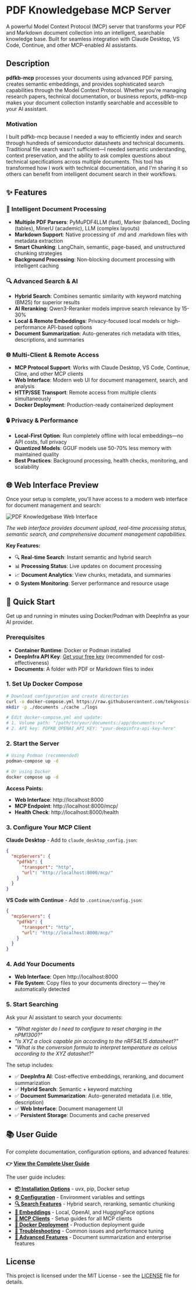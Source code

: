 # PDF Knowledgebase MCP Server

A powerful Model Context Protocol (MCP) server that transforms your PDF and Markdown document collection into an intelligent, searchable knowledge base. Built for seamless integration with Claude Desktop, VS Code, Continue, and other MCP-enabled AI assistants.

## Description

**pdfkb-mcp** processes your documents using advanced PDF parsing, creates semantic embeddings, and provides sophisticated search capabilities through the Model Context Protocol. Whether you're managing research papers, technical documentation, or business reports, pdfkb-mcp makes your document collection instantly searchable and accessible to your AI assistant.

### Motivation

I built pdfkb-mcp because I needed a way to efficiently index and search through hundreds of semiconductor datasheets and technical documents. Traditional file search wasn't sufficient—I needed semantic understanding, context preservation, and the ability to ask complex questions about technical specifications across multiple documents. This tool has transformed how I work with technical documentation, and I'm sharing it so others can benefit from intelligent document search in their workflows.

## ✨ Features

### 🤖 **Intelligent Document Processing**
- **Multiple PDF Parsers**: PyMuPDF4LLM (fast), Marker (balanced), Docling (tables), MinerU (academic), LLM (complex layouts)
- **Markdown Support**: Native processing of .md and .markdown files with metadata extraction
- **Smart Chunking**: LangChain, semantic, page-based, and unstructured chunking strategies
- **Background Processing**: Non-blocking document processing with intelligent caching

### 🔍 **Advanced Search & AI**
- **Hybrid Search**: Combines semantic similarity with keyword matching (BM25) for superior results
- **AI Reranking**: Qwen3-Reranker models improve search relevance by 15-30%
- **Local & Remote Embeddings**: Privacy-focused local models or high-performance API-based options
- **Document Summarization**: Auto-generates rich metadata with titles, descriptions, and summaries

### 🌐 **Multi-Client & Remote Access**
- **MCP Protocol Support**: Works with Claude Desktop, VS Code, Continue, Cline, and other MCP clients
- **Web Interface**: Modern web UI for document management, search, and analysis
- **HTTP/SSE Transport**: Remote access from multiple clients simultaneously
- **Docker Deployment**: Production-ready containerized deployment

### 🔒 **Privacy & Performance**
- **Local-First Option**: Run completely offline with local embeddings—no API costs, full privacy
- **Quantized Models**: GGUF models use 50-70% less memory with maintained quality
- **Best Practices**: Background processing, health checks, monitoring, and scalability

## 🌐 Web Interface Preview

Once your setup is complete, you'll have access to a modern web interface for document management and search:

![PDF Knowledgebase Web Interface](docs/images/web_documents_list.png)

*The web interface provides document upload, real-time processing status, semantic search, and comprehensive document management capabilities.*

**Key Features:**
- 🔍 **Real-time Search**: Instant semantic and hybrid search
- 📊 **Processing Status**: Live updates on document processing
- 📈 **Document Analytics**: View chunks, metadata, and summaries
- ⚙️ **System Monitoring**: Server performance and resource usage

## 🚀 Quick Start

Get up and running in minutes using Docker/Podman with DeepInfra as your AI provider.


### Prerequisites
- **Container Runtime**: Docker or Podman installed
- **DeepInfra API Key**: [Get your free key](https://deepinfra.com) (recommended for cost-effectiveness)
- **Documents**: A folder with PDF or Markdown files to index

### 1. Set Up Docker Compose

```bash
# Download configuration and create directories
curl -o docker-compose.yml https://raw.githubusercontent.com/tekgnosis-net/pdfkb-mcp/main/docker-compose.sample.yml
mkdir -p ./documents ./cache ./logs

# Edit docker-compose.yml and update:
# 1. Volume path: "/path/to/your/documents:/app/documents:rw"
# 2. API key: PDFKB_OPENAI_API_KEY: "your-deepinfra-api-key-here"
```

### 2. Start the Server

```bash
# Using Podman (recommended)
podman-compose up -d

# Or using Docker
docker compose up -d
```

**Access Points:**
- **Web Interface**: http://localhost:8000
- **MCP Endpoint**: http://localhost:8000/mcp/
- **Health Check**: http://localhost:8000/health

### 3. Configure Your MCP Client

**Claude Desktop** - Add to `claude_desktop_config.json`:
```json
{
  "mcpServers": {
    "pdfkb": {
      "transport": "http",
      "url": "http://localhost:8000/mcp/"
    }
  }
}
```

**VS Code with Continue** - Add to `.continue/config.json`:
```json
{
  "mcpServers": {
    "pdfkb": {
      "transport": "http",
      "url": "http://localhost:8000/mcp/"
    }
  }
}
```

### 4. Add Your Documents

- **Web Interface**: Open http://localhost:8000
- **File System**: Copy files to your documents directory — they're automatically detected

### 5. Start Searching

Ask your AI assistant to search your documents:
- *"What register do I need to configure to reset charging in the nPM1300?"*
- *"Is XYZ a clock capable pin according to the nRF54L15 datasheet?"*
- *"What is the conversion formula to interpret temperature as celcius according to the XYZ datashet?"*

The setup includes:
- ✅ **DeepInfra AI**: Cost-effective embeddings, reranking, and document summarization
- ✅ **Hybrid Search**: Semantic + keyword matching
- ✅ **Document Summarization**: Auto-generated metadata (i.e. title, description)
- ✅ **Web Interface**: Document management UI
- ✅ **Persistent Storage**: Documents and cache preserved

## 📚 User Guide

For complete documentation, configuration options, and advanced features:

**👉 [View the Complete User Guide](docs/userguide/index.md)**

The user guide includes:
- **[📦 Installation Options](docs/userguide/installation.md)** - uvx, pip, Docker setup
- **[⚙️ Configuration](docs/userguide/configuration.md)** - Environment variables and settings
- **[🔍 Search Features](docs/userguide/search-features.md)** - Hybrid search, reranking, semantic chunking
- **[🤖 Embeddings](docs/userguide/embeddings.md)** - Local, OpenAI, and HuggingFace options
- **[🔌 MCP Clients](docs/userguide/mcp-clients.md)** - Setup guides for all MCP clients
- **[🐳 Docker Deployment](docs/userguide/docker-deployment.md)** - Production deployment guide
- **[🔧 Troubleshooting](docs/userguide/troubleshooting.md)** - Common issues and performance tuning
- **[🎯 Advanced Features](docs/userguide/advanced.md)** - Document summarization and enterprise features

## License

This project is licensed under the MIT License - see the [LICENSE](LICENSE) file for details.

<!-- ci-trigger: This small whitespace/comment change was added to trigger a CI rebuild to bake parser extras (docling) into the :latest image. -->
